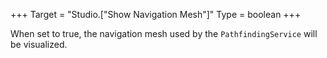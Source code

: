 +++
Target = "Studio.["Show Navigation Mesh"]"
Type = boolean
+++

When set to true, the navigation mesh used by the `PathfindingService` will be visualized.